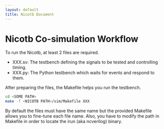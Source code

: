 ```yaml
---
layout: default
title: Nicotb Document
---
```


# Nicotb Co-simulation Workflow

To run the Nicotb, at least 2 files are required.

* XXX.sv: The testbench defining the signals to be tested and controlling timing.
* XXX.py: The Python testbench which waits for events and respond to them.

After preparing the files, the Makefile helps you run the testbench.

```bash
cd <SOME PATH>
make -f <NICOTB PATH>/sim/Makefile XXX
```

By default the files must have the same name
but the provided Makefile allows you to fine-tune each file name.
Also, you have to modify the path in Makefile
in order to locate the irun (aka ncverilog) binary.

